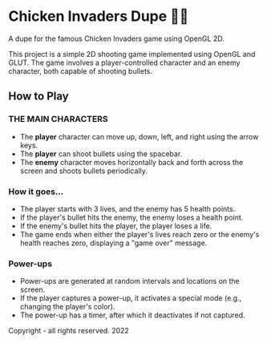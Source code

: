 # Chicken Invaders Dupe 🐔🍗
A dupe for the famous Chicken Invaders game using OpenGL 2D.

This project is a simple 2D shooting game implemented using OpenGL and GLUT. The game involves a player-controlled character and an enemy character, both capable of shooting bullets.

## How to Play

### THE MAIN CHARACTERS
- The **player** character can move up, down, left, and right using the arrow keys.
- The **player** can shoot bullets using the spacebar.
- The **enemy** character moves horizontally back and forth across the screen and shoots bullets periodically.

### How it goes...
- The player starts with 3 lives, and the enemy has 5 health points.
- If the player's bullet hits the enemy, the enemy loses a health point.
- If the enemy's bullet hits the player, the player loses a life.
- The game ends when either the player's lives reach zero or the enemy's health reaches zero, displaying a "game over" message.

### Power-ups
- Power-ups are generated at random intervals and locations on the screen.
- If the player captures a power-up, it activates a special mode (e.g., changing the player's color).
- The power-up has a timer, after which it deactivates if not captured.

Copyright - all rights reserved. 2022
